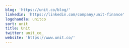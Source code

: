 ```yaml
---
blog: 'https://unit.co/blog/'
linkedin: 'https://linkedin.com/company/unit-finance'
logohandle: unitco
sort: unit
title: Unit
twitter: unit_co_
website: 'https://www.unit.co/'
---
```

